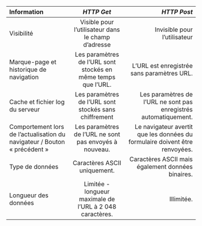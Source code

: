 | Information      | ***HTTP Get***  |***HTTP Post***|
| :---        |    :----:   |          ---: |
| Visibilité    | Visible pour l’utilisateur dans le champ d’adresse     | Invisible pour l’utilisateur  |
| Marque-page et historique de navigation | Les paramètres de l’URL sont stockés en même temps que l’URL.	        | L’URL est enregistrée sans paramètres URL.      |
|  Cache et fichier log du serveur| Les paramètres de l’URL sont stockés sans chiffrement	         | Les paramètres de l’URL ne sont pas enregistrés automatiquement.      |
| Comportement lors de l’actualisation du navigateur / Bouton « précédent »  | Les paramètres de l’URL ne sont pas envoyés à nouveau.	          | Le navigateur avertit que les données du formulaire doivent être renvoyées.    |
| Type de données  | Caractères ASCII uniquement.	           | 	Caractères ASCII mais également données binaires.	      |
| Longueur des données	   | Limitée - longueur maximale de l’URL à 2 048 caractères.	          | Illimitée.   |
